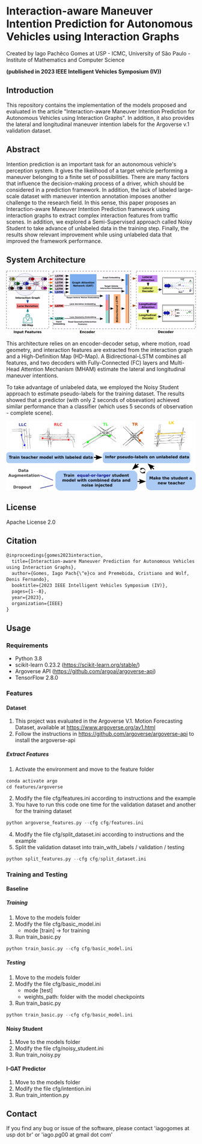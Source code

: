 # Interaction-aware Maneuver Intention Prediction for Autonomous Vehicles using Interaction Graphs

Created by Iago Pachêco Gomes at USP - ICMC, University of São Paulo - Institute of Mathematics and Computer Science


**(published in 2023 IEEE Intelligent Vehicles Symposium (IV))**

## Introduction

This repository contains the implementation of the models proposed and evaluated in the article "Interaction-aware Maneuver Intention Prediction for Autonomous Vehicles using Interaction Graphs". In addition, it also provides the lateral and longitudinal maneuver intention labels for the Argoverse v.1 validation dataset.


## Abstract


Intention prediction is an important task for an autonomous vehicle's perception system. It gives the likelihood of a target vehicle performing a maneuver belonging to a finite set of possibilities.  There are many factors that influence the decision-making process of a driver, which should be considered in a prediction framework. In addition, the lack of labeled large-scale dataset with maneuver intention annotation  imposes another challenge to the research field. In this sense, this paper proposes an Interaction-aware Maneuver Intention Prediction framework using interaction graphs to extract complex interaction features from traffic scenes. In addition, we explored a Semi-Supervised approach called Noisy Student to take advance of unlabeled data in the training step. Finally, the results show relevant improvement while using unlabeled data that improved the framework performance.


## System Architecture

![Alt System Architecture](/images/model.png)

This architecture relies on an encoder-decoder setup, where motion, road geometry, and interaction features are extracted from the interaction graph and a High-Definition Map (HD-Map). A Bidirectional-LSTM combines all features, and two decoders with Fully-Connected (FC) layers and Multi-Head Attention Mechanism (MHAM) estimate the lateral and longitudinal maneuver intentions. 

To take advantage of unlabeled data, we employed the Noisy Student approach to estimate pseudo-labels for the training dataset. The results showed that a predictor (with only 2 seconds of obsevation) achieved similar performance than a classifier (which uses 5 seconds of observation - complete scene). 

<p align="center">
<img src="/images/noisy.png" width="700" alt="Noisy Student">
</p>

## License

Apache License 2.0

## Citation
``` 
@inproceedings{gomes2023interaction,
  title={Interaction-aware Maneuver Prediction for Autonomous Vehicles using Interaction Graphs},
  author={Gomes, Iago Pach{\^e}co and Premebida, Cristiano and Wolf, Denis Fernando},
  booktitle={2023 IEEE Intelligent Vehicles Symposium (IV)},
  pages={1--8},
  year={2023},
  organization={IEEE}
}

```

## Usage

### Requirements

- Python 3.8
- scikit-learn 0.23.2 (https://scikit-learn.org/stable/)
- Argoverse API (https://github.com/argoai/argoverse-api)
- TensorFlow 2.8.0

### Features

#### Dataset

1) This project was evaluated in the Argoverse V.1. Motion Forecasting Dataset, available at https://www.argoverse.org/av1.html
2) Follow the instructions in https://github.com/argoverse/argoverse-api to install the argoverse-api
   
##### Extract Features
1) Activate the environment and move to the feature folder
   
```shell
conda activate argo
cd features/argoverse
```

2) Modify the file cfg/features.ini according to instructions and the example
3) You have to run this code one time for the validation dataset and another for the training dataset

```python
python argoverse_features.py --cfg cfg/features.ini
```

4) Modify the file cfg/split_dataset.ini according to instructions and the example
5) Split the validation dataset into train_with_labels / validation / testing

```python
python split_features.py --cfg cfg/split_dataset.ini
```


### Training and Testing

#### Baseline

##### Training

1) Move to the models folder
2) Modify the file cfg/basic_model.ini
   - mode [train] -> for training
4) Run train_basic.py
   
```python
python train_basic.py --cfg cfg/basic_model.ini
```

##### Testing
1) Move to the models folder
2) Modify the file cfg/basic_model.ini
   - mode [test]
   - weights_path: folder with the model checkpoints
4) Run train_basic.py

```python
python train_basic.py --cfg cfg/basic_model.ini
```

#### Noisy Student

1) Move to the models folder
2) Modify the file cfg/noisy_student.ini     
4) Run train_noisy.py

#### I-GAT Predictor

1) Move to the models folder
2) Modify the file cfg/intention.ini   
4) Run train_intention.py

## Contact

If you find any bug or issue of the software, please contact 'iagogomes at usp dot br' or 'iago.pg00 at gmail dot com'


